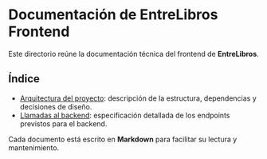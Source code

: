 # Documentación de EntreLibros Frontend

Este directorio reúne la documentación técnica del frontend de **EntreLibros**.

## Índice

- [Arquitectura del proyecto](architecture.md): descripción de la estructura, dependencias y decisiones de diseño.
- [Llamadas al backend](backend-calls.md): especificación detallada de los endpoints previstos para el backend.

Cada documento está escrito en **Markdown** para facilitar su lectura y mantenimiento.
